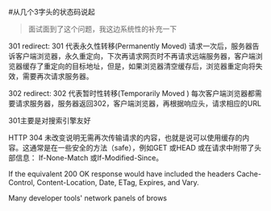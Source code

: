 #从几个3字头的状态码说起
> 面试面到了这个问题，我这边系统性的补充一下

301 redirect: 301 代表永久性转移(Permanently Moved)    请求一次后，服务器告诉客户端浏览器，永久重定向，下次再请求网页时不再请求远端服务器，客户端浏览器缓存了重定向的目标地址，但是，如果浏览器清空缓存后，浏览器重定向将失效，需要再次请求服务器。

302 redirect: 302 代表暂时性转移(Temporarily Moved )     每次客户端浏览器都需要请求服务器，服务器返回302，客户端浏览器，再根据响应头，请求相应的URL

301主要是对搜索引擎友好


HTTP 304 未改变说明无需再次传输请求的内容，也就是说可以使用缓存的内容。这通常是在一些安全的方法（safe），例如GET 或HEAD 或在请求中附带了头部信息： If-None-Match 或If-Modified-Since。

If the equivalent 200 OK response would have included the headers Cache-Control, Content-Location, Date, ETag, Expires, and Vary.

Many developer tools' network panels of brows